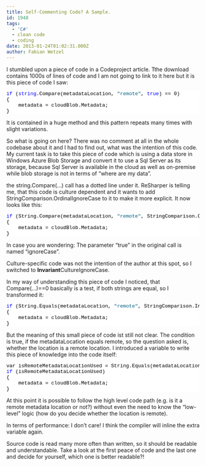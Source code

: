 ```yaml
---
title: Self-Commenting Code? A Sample.
id: 1948
tags:
  - 'C#'
  - clean code
  - coding
date: 2013-01-24T01:02:31.000Z
author: Fabian Wetzel
---
```


I stumbled upon a piece of code in a Codeproject article. Tthe download contains 1000s of lines of code and I am not going to link to it here but it is this piece of code I saw:
<pre class="csharpcode"><span class="kwrd">if</span> (<span class="kwrd">string</span>.Compare(metadataLocation, <span class="str">"remote"</span>, <span class="kwrd">true</span>) == 0)
{
    metadata = cloudBlob.Metadata;
}</pre>

It is contained in a huge method and this pattern repeats many times with slight variations. 
<style type="text/css">.csharpcode, .csharpcode pre
{
	font-size: small;
	color: black;
	font-family: consolas, "Courier New", courier, monospace;
	background-color: #ffffff;
	/*white-space: pre;*/
}
.csharpcode pre { margin: 0em; }
.csharpcode .rem { color: #008000; }
.csharpcode .kwrd { color: #0000ff; }
.csharpcode .str { color: #006080; }
.csharpcode .op { color: #0000c0; }
.csharpcode .preproc { color: #cc6633; }
.csharpcode .asp { background-color: #ffff00; }
.csharpcode .html { color: #800000; }
.csharpcode .attr { color: #ff0000; }
.csharpcode .alt 
{
	background-color: #f4f4f4;
	width: 100%;
	margin: 0em;
}
.csharpcode .lnum { color: #606060; }
</style>

So what is going on here? There was no comment at all in the whole codebase about it and I had to find out, what was the intention of this code. My current task is to take this piece of code which is using a data store in Windows Azure Blob Storage and convert it to use a Sql Server as its storage, because Sql Server is available in the cloud as well as on-premise while blob storage is not in terms of “where are my data”.

the string.Compare(…) call has a dotted line under it. ReSharper is telling me, that this code is culture dependent and it wants to add StringComparison.OrdinalIgnoreCase to it to make it more explicit. It now looks like this:
<pre class="csharpcode"><span class="kwrd">if</span> (String.Compare(metadataLocation, <span class="str">"remote"</span>, StringComparison.OrdinalIgnoreCase) == 0)
{
    metadata = cloudBlob.Metadata;
}</pre>

In case you are wondering: The parameter “true” in the original call is named “ignoreCase”.

Culture-specific code was not the intention of the author at this spot, so I switched to **Invariant**CultureIgnoreCase.

In my way of understanding this piece of code I noticed, that Compare(…)==0 basically is a test, if both strings are equal, so I transformed it:
<pre class="csharpcode"><span class="kwrd">if</span> (String.Equals(metadataLocation, <span class="str">"remote"</span>, StringComparison.InvariantCultureIgnoreCase))
{
    metadata = cloudBlob.Metadata;
}</pre>

But the meaning of this small piece of code ist still not clear. The condition is true, if the metadataLocation equals remote, so the question asked is, whether the location is a remote location. I introduced a variable to write this piece of knowledge into the code itself:
<pre class="csharpcode">var isRemoteMetadataLocationUsed = String.Equals(metadataLocation, <span class="str">"remote"</span>, InvariantCultureIgnoreCase);
<span class="kwrd">if</span> (isRemoteMetadataLocationUsed)
{
    metadata = cloudBlob.Metadata;
}</pre>
<style type="text/css">.csharpcode, .csharpcode pre
{
	font-size: small;
	color: black;
	font-family: consolas, "Courier New", courier, monospace;
	background-color: #ffffff;
	/*white-space: pre;*/
}
.csharpcode pre { margin: 0em; }
.csharpcode .rem { color: #008000; }
.csharpcode .kwrd { color: #0000ff; }
.csharpcode .str { color: #006080; }
.csharpcode .op { color: #0000c0; }
.csharpcode .preproc { color: #cc6633; }
.csharpcode .asp { background-color: #ffff00; }
.csharpcode .html { color: #800000; }
.csharpcode .attr { color: #ff0000; }
.csharpcode .alt 
{
	background-color: #f4f4f4;
	width: 100%;
	margin: 0em;
}
.csharpcode .lnum { color: #606060; }
</style>

At this point it is possible to follow the high level code path (e.g. is it a remote metadata location or not?) without even the need to know the “low-level” logic (how do you decide whether the location is remote).

In terms of performance: I don’t care! I think the compiler will inline the extra variable again.

Source code is read many more often than written, so it should be readable and understandable. Take a look at the first peace of code and the last one and decide for yourself, which one is better readable?!

